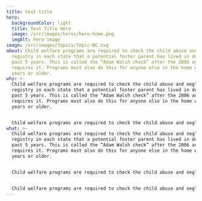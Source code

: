 ```yaml
---
title: test title
hero:
  backgroundColor: light
  title: Test Title Hero
  image: /src/images/heros/hero-home.png
  imgAlt: hero image
image: /src/images/topics/Topic-BC.svg
about: Child welfare programs are required to check the child abuse and neglect
  registry in each state that a potential foster parent has lived in during the
  past 5 years. This is called the “Adam Walsh check” after the 2006 act that
  requires it. Programs must also do this for anyone else in the home who’s 18
  years or older.
why: >-
  Child welfare programs are required to check the child abuse and neglect
  registry in each state that a potential foster parent has lived in during the
  past 5 years. This is called the “Adam Walsh check” after the 2006 act that
  requires it. Programs must also do this for anyone else in the home who’s 18
  years or older.


  Child welfare programs are required to check the child abuse and neglect registry in each state that a potential foster parent has lived in during the past 5 years. This is called the “Adam Walsh check” after the 2006 act that requires it. Programs must also do this for anyone else in the home who’s 18 years or older.
what: >-
  Child welfare programs are required to check the child abuse and neglect
  registry in each state that a potential foster parent has lived in during the
  past 5 years. This is called the “Adam Walsh check” after the 2006 act that
  requires it. Programs must also do this for anyone else in the home who’s 18
  years or older.


  Child welfare programs are required to check the child abuse and neglect registry in each state that a potential foster parent has lived in during the past 5 years. This is called the “Adam Walsh check” after the 2006 act that requires it. Programs must also do this for anyone else in the home who’s 18 years or older.


  Child welfare programs are required to check the child abuse and neglect registry in each state that a potential foster parent has lived in during the past 5 years. This is called the “Adam Walsh check” after the 2006 act that requires it. Programs must also do this for anyone else in the home who’s 18 years or older.
---
```

